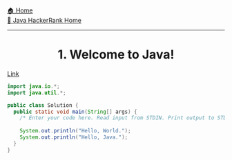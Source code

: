 [🏠 Home](../../../README.md) <br/>
[🍵 Java HackerRank Home](../Java-HackerRank.md)

<hr/>

<h1 style="text-align: center">1. Welcome to Java!</h1>

[Link](https://www.hackerrank.com/challenges/welcome-to-java/problem)

```java
import java.io.*;
import java.util.*;

public class Solution {
  public static void main(String[] args) {
    /* Enter your code here. Read input from STDIN. Print output to STDOUT. Your class should be named Solution. */
    
    System.out.println("Hello, World.");
    System.out.println("Hello, Java.");
  }
}
```